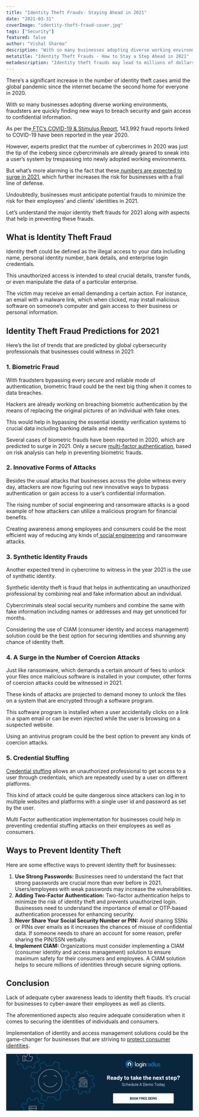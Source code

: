 ```yaml
---
title: "Identity Theft Frauds- Staying Ahead in 2021"
date: "2021-03-31"
coverImage: "identity-theft-fraud-cover.jpg"
tags: ["Security"]
featured: false 
author: "Vishal Sharma"
description: "With so many businesses adopting diverse working environments, fraudsters are quickly finding new ways to breach security and gain access to confidential information. Businesses must anticipate potential frauds to minimize the risk for their employees’ and clients’ identities in 2021."
metatitle: "Identity Theft Frauds - How to Stay a Step Ahead in 2021"
metadescription: "Identity theft frauds may lead to millions of dollars losses to businesses. Here’s the list of predicted frauds in 2021 and how businesses can avoid them."
---
```


There’s a significant increase in the number of identity theft cases amid the global pandemic since the internet became the second home for everyone in 2020.

With so many businesses adopting diverse working environments, fraudsters are quickly finding new ways to breach security and gain access to confidential information.

As per the[ FTC’s COVID-19 & Stimulus Report](https://public.tableau.com/profile/federal.trade.commission#!/vizhome/COVID-19andStimulusReports/Map), 143,992 fraud reports linked to COVID-19 have been reported in the year 2020.

However, experts predict that the number of cybercrimes in 2020 was just the tip of the iceberg since cybercriminals are already geared to sneak into a user’s system by trespassing into newly adopted working environments.  

But what’s more alarming is the fact that these[ numbers are expected to surge in 2021](https://idtheftinfo.org/latest-news/145), which further increases the risk for businesses with a frail line of defense.

Undoubtedly, businesses must anticipate potential frauds to minimize the risk for their employees’ and clients’ identities in 2021.

Let’s understand the major identity theft frauds for 2021 along with aspects that help in preventing these frauds.


## What is Identity Theft Fraud

Identity theft could be defined as the illegal access to your data including name, personal identity number, bank details, and enterprise login credentials.

This unauthorized access is intended to steal crucial details, transfer funds, or even manipulate the data of a particular enterprise.

The victim may receive an email demanding a certain action. For instance, an email with a malware link, which when clicked, may install malicious software on someone’s computer and gain access to their business or personal information.


## Identity Theft Fraud Predictions for 2021

Here’s the list of trends that are predicted by global cybersecurity professionals that businesses could witness in 2021:


### 1. Biometric Fraud

With fraudsters bypassing every secure and reliable mode of authentication, biometric fraud could be the next big thing when it comes to data breaches.

Hackers are already working on breaching biometric authentication by the means of replacing the original pictures of an individual with fake ones.

This would help in bypassing the essential identity verification systems to crucial data including banking details and media.

Several cases of biometric frauds have been reported in 2020, which are predicted to surge in 2021. Only a secure [multi-factor authentication](https://www.loginradius.com/blog/identity/2019/06/what-is-multi-factor-authentication/), based on risk analysis can help in preventing biometric frauds.


### 2. Innovative Forms of Attacks

Besides the usual attacks that businesses across the globe witness every day, attackers are now figuring out new innovative ways to bypass authentication or gain access to a user’s confidential information.

The rising number of social engineering and ransomware attacks is a good example of how attackers can utilize a malicious program for financial benefits.  

Creating awareness among employees and consumers could be the most efficient way of reducing any kinds of[ social engineering](https://www.loginradius.com/blog/identity/2020/10/social-engineering-attacks/) and ransomware attacks.


### 3. Synthetic Identity Frauds

Another expected trend in cybercrime to witness in the year 2021 is the use of synthetic identity.

Synthetic identity theft is fraud that helps in authenticating an unauthorized professional by combining real and fake information about an individual.

Cybercriminals steal social security numbers and combine the same with fake information including names or addresses and may get unnoticed for months.

Considering the use of CIAM (consumer identity and access management) solution could be the best option for securing identities and shunning any chance of identity theft.


### 4. A Surge in the Number of Coercion Attacks

Just like ransomware, which demands a certain amount of fees to unlock your files once malicious software is installed in your computer, other forms of coercion attacks could be witnessed in 2021.

These kinds of attacks are projected to demand money to unlock the files on a system that are encrypted through a software program.

This software program is installed when a user accidentally clicks on a link in a spam email or can be even injected while the user is browsing on a suspected website.

Using an antivirus program could be the best option to prevent any kinds of coercion attacks.


### 5. Credential Stuffing 

[Credential stuffing](https://www.loginradius.com/blog/identity/2019/09/prevent-credential-stuffing-attacks/) allows an unauthorized professional to get access to a user through credentials, which are repeatedly used by a user on different platforms.

This kind of attack could be quite dangerous since attackers can log in to multiple websites and platforms with a single user id and password as set by the user.

Multi Factor authentication implementation for businesses could help in preventing credential stuffing attacks on their employees as well as consumers.


## Ways to Prevent Identity Theft

Here are some effective ways to prevent identity theft for businesses:



1. **Use Strong Passwords:** Businesses need to understand the fact that strong passwords are crucial more than ever before in 2021. Users/employees with weak passwords may increase the vulnerabilities.
2. **Adding Two-Factor Authentication:** Two-factor authentication helps to minimize the risk of identity theft and prevents unauthorized login. Businesses need to understand the importance of email or OTP-based authentication processes for enhancing security.
3. **Never Share Your Social Security Number or PIN:** Avoid sharing SSNs or PINs over emails as it increases the chances of misuse of confidential data. If someone needs to share an account for some reason, prefer sharing the PIN/SSN verbally.
4. **Implement CIAM:** Organizations must consider implementing a CIAM (consumer identity and access management) solution to ensure maximum safety for their consumers and employees. A CIAM solution helps to secure millions of identities through secure signing options. 


## Conclusion

Lack of adequate cyber awareness leads to identity theft frauds. It’s crucial for businesses to cyber-aware their employees as well as clients.

The aforementioned aspects also require adequate consideration when it comes to securing the identities of individuals and consumers.

Implementation of identity and access management solutions could be the game-changer for businesses that are striving to [protect consumer identities](https://www.loginradius.com/blog/identity/2019/12/digital-privacy-best-practices/).



[![book-a-demo-loginradius](../../assets/book-a-demo-loginradius.png)](https://www.loginradius.com/book-a-demo/)
